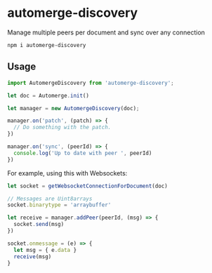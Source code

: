 # automerge-discovery

Manage multiple peers per document and sync over any connection

```
npm i automerge-discovery
```

## Usage

```js
import AutomergeDiscovery from 'automerge-discovery';

let doc = Automerge.init()

let manager = new AutomergeDiscovery(doc);

manager.on('patch', (patch) => {
  // Do something with the patch.
})

manager.on('sync', (peerId) => {
  console.log('Up to date with peer ', peerId)
})

```


For example, using this with Websockets:

```js
let socket = getWebsocketConnectionForDocument(doc)

// Messages are Uint8arrays
socket.binarytype = 'arraybuffer'

let receive = manager.addPeer(peerId, (msg) => {
  socket.send(msg)
})

socket.onmessage = (e) => {
  let msg = { e.data } 
  receive(msg)
}

```
